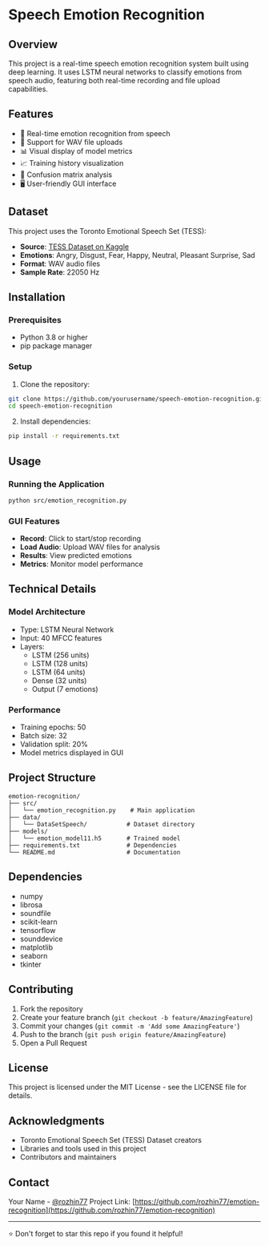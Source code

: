 # Speech Emotion Recognition

## Overview
This project is a real-time speech emotion recognition system built using deep learning. It uses LSTM neural networks to classify emotions from speech audio, featuring both real-time recording and file upload capabilities.

## Features
- 🎤 Real-time emotion recognition from speech
- 📁 Support for WAV file uploads
- 📊 Visual display of model metrics
- 📈 Training history visualization
- 🎯 Confusion matrix analysis
- 🖥️ User-friendly GUI interface

## Dataset
This project uses the Toronto Emotional Speech Set (TESS):
- **Source**: [TESS Dataset on Kaggle](https://www.kaggle.com/datasets/ejlok1/toronto-emotional-speech-set-tess)
- **Emotions**: Angry, Disgust, Fear, Happy, Neutral, Pleasant Surprise, Sad
- **Format**: WAV audio files
- **Sample Rate**: 22050 Hz

## Installation

### Prerequisites
- Python 3.8 or higher
- pip package manager

### Setup
1. Clone the repository:
```bash
git clone https://github.com/yourusername/speech-emotion-recognition.git
cd speech-emotion-recognition
```

2. Install dependencies:
```bash
pip install -r requirements.txt
```

## Usage

### Running the Application
```bash
python src/emotion_recognition.py
```

### GUI Features
- **Record**: Click to start/stop recording
- **Load Audio**: Upload WAV files for analysis
- **Results**: View predicted emotions
- **Metrics**: Monitor model performance

## Technical Details

### Model Architecture
- Type: LSTM Neural Network
- Input: 40 MFCC features
- Layers:
  - LSTM (256 units)
  - LSTM (128 units)
  - LSTM (64 units)
  - Dense (32 units)
  - Output (7 emotions)

### Performance
- Training epochs: 50
- Batch size: 32
- Validation split: 20%
- Model metrics displayed in GUI

## Project Structure
```
emotion-recognition/
├── src/
│   └── emotion_recognition.py    # Main application
├── data/
│   └── DataSetSpeech/           # Dataset directory
├── models/
│   └── emotion_model11.h5       # Trained model
├── requirements.txt             # Dependencies
└── README.md                    # Documentation
```

## Dependencies
- numpy
- librosa
- soundfile
- scikit-learn
- tensorflow
- sounddevice
- matplotlib
- seaborn
- tkinter

## Contributing
1. Fork the repository
2. Create your feature branch (`git checkout -b feature/AmazingFeature`)
3. Commit your changes (`git commit -m 'Add some AmazingFeature'`)
4. Push to the branch (`git push origin feature/AmazingFeature`)
5. Open a Pull Request

## License
This project is licensed under the MIT License - see the LICENSE file for details.

## Acknowledgments
- Toronto Emotional Speech Set (TESS) Dataset creators
- Libraries and tools used in this project
- Contributors and maintainers

## Contact
Your Name - [@rozhin77](https://github.com/rozhin77)
Project Link: [https://github.com/rozhin77/emotion-recognition](https://github.com/rozhin77/emotion-recognition)

---
⭐ Don't forget to star this repo if you found it helpful!